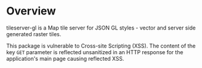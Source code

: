 # Overview

tileserver-gl is a Map tile server for JSON GL styles - vector and server side generated raster tiles.

This package is vulnerable to Cross-site Scripting (XSS). The content of the key `GET` parameter is reflected unsanitized in an HTTP response for the application's main page causing reflected XSS.
